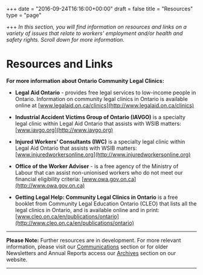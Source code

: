+++
date = "2016-09-24T16:16:00+00:00"
draft = false
title = "Resources"
type = "page"

+++
*In this section, you will find information on resources and links on a variety of issues that relate to workers' employment and/or health and safety rights. Scroll down for more information.*


# Resources and Links

**For more information about Ontario Community Legal Clinics:**

* **Legal Aid Ontario** - provides free legal services to low-income people in Ontario. Information on community legal clinics in Ontario is available online at [www.legalaid.on.ca/clinics](http://www.legalaid.on.ca/clinics)

* **Industrial Accident Victims Group of Ontario (IAVGO)** is a specialty legal clinic within Legal Aid Ontario that assists with WSIB matters: [www.iavgo.org](http://www.iavgo.org)

* **Injured Workers’ Consultants (IWC)** is a specialty legal clinic within Legal Aid Ontario that assists with WSIB matters: [www.injuredworkersonline.org](http://www.injuredworkersonline.org)

* **Office of the Worker Adviser** - is a free agency of the Ministry of Labour that can assist non-unionised workers who do not meet our financial eligibility criteria: [www.owa.gov.on.ca](http://www.owa.gov.on.ca) 

* **Getting Legal Help: Community Legal Clinics in Ontario** is a free booklet from Community Legal Education Ontario (CLEO) that lists all the legal clinics in Ontario, and is available online and in print: [www.cleo.on.ca/en/publications/ontario](http://www.cleo.on.ca/en/publications/ontario) 

-----

**Please Note:** Further resources are in development. 
For more relevant information, please visit our [Communications](/communications/) section or for older Newsletters and Annual Reports access our  [Archives](/features/archives/) section on our website.

-----
